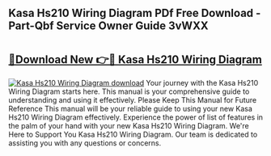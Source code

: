 ## Kasa Hs210 Wiring Diagram PDf Free Download - Part-Qbf Service Owner Guide 3vWXX

# <h2><a href="http://dft31v.blite.top/?on=Kasa+Hs210+Wiring+Diagram">🔗Download New 👉🔴 Kasa Hs210 Wiring Diagram</a></h2>

[![Kasa Hs210 Wiring Diagram download](https://i.imgur.com/lujVjoI.png)](http://dft31v.blite.top/?on=Kasa+Hs210+Wiring+Diagram)
Your journey with the Kasa Hs210 Wiring Diagram starts here. This manual is your comprehensive guide to understanding and using it effectively. Please Keep This Manual for Future Reference This manual will be your reliable guide to using your new Kasa Hs210 Wiring Diagram effectively. Experience the power of list of features in the palm of your hand with your new Kasa Hs210 Wiring Diagram. We're Here to Support You Kasa Hs210 Wiring Diagram. Our team is dedicated to assisting you with any questions or concerns.

